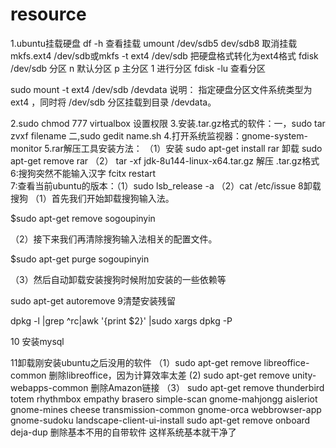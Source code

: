 # resource
1.ubuntu挂载硬盘
df -h    查看挂载
umount /dev/sdb5 dev/sdb8 取消挂载
mkfs.ext4 /dev/sdb或mkfs -t ext4 /dev/sdb 把硬盘格式转化为ext4格式
fdisk /dev/sdb 分区
n 默认分区
p 主分区
1 进行分区
fdisk -lu 查看分区

sudo mount -t ext4 /dev/sdb /devdata
说明：
指定硬盘分区文件系统类型为ext4 ，同时将 /dev/sdb 分区挂载到目录 /devdata。

 
2.sudo chmod 777 virtualbox 设置权限
3.安装.tar.gz格式的软件：一，sudo tar zvxf filename
                                       二,sudo gedit  name.sh
4.打开系统监视器：gnome-system-monitor
5.rar解压工具安装方法：
 （1）安装 sudo apt-get install rar
          卸载 sudo apt-get remove rar
 （2） tar -xf jdk-8u144-linux-x64.tar.gz  解压 .tar.gz格式
6:搜狗突然不能输入汉字 fcitx restart       
7:查看当前ubuntu的版本：（1）sudo lsb_release -a  （2）cat /etc/issue
8卸载搜狗    （1）首先我们开始卸载搜狗输入法。

$sudo apt-get  remove  sogoupinyin

（2）接下来我们再清除搜狗输入法相关的配置文件。

$sudo apt-get  purge  sogoupinyin

（3）然后自动卸载安装搜狗时候附加安装的一些依赖等

sudo apt-get autoremove
9清楚安装残留

dpkg -l |grep ^rc|awk '{print $2}' |sudo xargs dpkg -P

10 安装mysql

11卸载刚安装ubuntu之后没用的软件
（1）sudo apt-get remove libreoffice-common  删除libreoffice，因为计算效率太差
 (2) sudo apt-get remove unity-webapps-common 删除Amazon链接
（3） sudo apt-get remove thunderbird totem rhythmbox empathy brasero simple-scan gnome-mahjongg aisleriot gnome-mines cheese transmission-common gnome-orca webbrowser-app gnome-sudoku landscape-client-ui-install
 sudo apt-get remove onboard deja-dup   删除基本不用的自带软件
 这样系统基本就干净了

